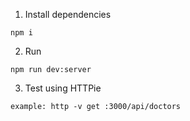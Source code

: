 1. Install dependencies
```shell
npm i
```

2. Run
```shell
npm run dev:server
```

3. Test using HTTPie
```shell
example: http -v get :3000/api/doctors
```
